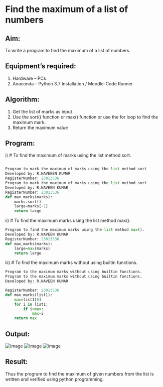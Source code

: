 # Find the maximum of a list of numbers
## Aim:
To write a program to find the maximum of a list of numbers.
## Equipment’s required:
1.	Hardware – PCs
2.	Anaconda – Python 3.7 Installation / Moodle-Code Runner
## Algorithm:
1.	Get the list of marks as input
2.	Use the sort() function or max() function or use the for loop to find the maximum mark.
3.	Return the maximum value
## Program:

i)	# To find the maximum of marks using the list method sort.
```Python

Program to mark the maximum of marks using the list method sort
Developed by: R.NAVEEEN KUMAR
RegisterNumber: 23013536
Program to mark the maximum of marks using the list method sort
Developed by: R.NAVEEN KUMAR
RegisterNumber: 23013536
def max_marks(marks):
    marks.sort()
    large=marks[-1]
    return large

```

ii)	# To find the maximum marks using the list method max().
```Python
Program to find the maximum marks using the list method max().
Developed by: R.NAVEEN KUMAR
RegisterNumber: 23013536
def max_marks(marks):
    large=max(marks)
    return large


```

iii) # To find the maximum marks without using builtin functions.
```Python
Program to the maximum marks without using builtin functions.
Program to the maximum marks without using builtin functions.
Developed by: R.NAVEEN KUMAR

RegisterNumber: 23013536
def max_marks(list1):
    max=list1[0]
    for i in list1:
        if i>max:
            max=i
    return max
```

## Output:
![image](https://github.com/naveen-kumar-2005/FindMaximum/assets/145742865/0879d937-fd0c-49e2-a3d1-d515c5e5daca)
![image](https://github.com/naveen-kumar-2005/FindMaximum/assets/145742865/ce900992-45fc-43ad-b572-57a6ce24655d)
![image](https://github.com/naveen-kumar-2005/FindMaximum/assets/145742865/db5888a1-feff-4e82-8ebf-05ab32c93892)



## Result:
Thus the program to find the maximum of given numbers from the list is written and verified using python programming.
